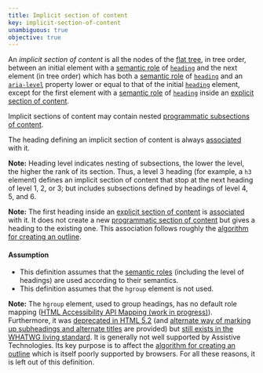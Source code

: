 ```yaml
---
title: Implicit section of content
key: implicit-section-of-content
unambiguous: true
objective: true
---
```


An _implicit section of content_ is all the nodes of the [flat tree][], in tree order, between an initial element with a [semantic role][] of [`heading`][heading] and the next element (in tree order) which has both a [semantic role][] of [`heading`][heading] and an [`aria-level`][aria-level] property lower or equal to that of the initial [`heading`][heading] element, except for the first element with a [semantic role][] of [`heading`][heading] inside an [explicit section of content][].

Implicit sections of content may contain nested [programmatic subsections of content][programmatic section of content].

The heading defining an implicit section of content is always [associated][] with it.

**Note:** Heading level indicates nesting of subsections, the lower the level, the higher the rank of its section. Thus, a level 3 heading (for example, a `h3` element) defines an implicit section of content that stop at the next heading of level 1, 2, or 3; but includes subsections defined by headings of level 4, 5, and 6.

**Note:** The first heading inside an [explicit section of content][] is [associated][] with it. It does not create a new [programmatic section of content][] but gives a heading to the existing one. This association follows roughly the [algorithm for creating an outline][outline algorithm].

#### Assumption

- This definition assumes that the [semantic roles][semantic role] (including the level of headings) are used according to their semantics.
- This definition assumes that the `hgroup` element is not used.

**Note:** The `hgroup` element, used to group headings, has no default role mapping ([HTML Accessibility API Mapping (work in progress)](https://www.w3.org/TR/html-aam-1.0/#details-id-48)). Furthermore, it was [deprecated in HTML 5.2](https://www.w3.org/TR/html52/dom.html#heading-content) (and [alternate way of marking up subheadings and alternate titles](https://www.w3.org/TR/html52/common-idioms-without-dedicated-elements.html#common-idioms-without-dedicated-elements) are provided) but [still exists in the WHATWG living standard](https://html.spec.whatwg.org/multipage/dom.html#heading-content). It is generally not well supported by Assistive Technologies. Its key purpose is to affect the [algorithm for creating an outline][outline algorithm] which is itself poorly supported by browsers. For all these reasons, it is left out of this definition.

[aria-level]: https://www.w3.org/TR/wai-aria-1.1/#aria-level 'The aria-level property'
[associated]: #heading-section-association 'Definition of association between headings and sections'
[explicit section of content]: #explicit-section-of-content 'Definition of explicit section of content'
[flat tree]: https://drafts.csswg.org/css-scoping/#flat-tree 'Definition of flat tree'
[heading]: https://www.w3.org/TR/wai-aria-1.1/#heading 'The heading role'
[outline algorithm]: https://html.spec.whatwg.org/multipage/sections.html#outlines 'Definition of outline'
[programmatic section of content]: #programmatic-section-of-content 'Definition of programmatic section of content'
[semantic role]: #semantic-role 'Definition of semantic role'
